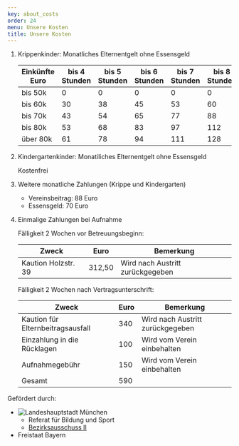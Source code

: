 ```yaml
---
key: about_costs
order: 24
menu: Unsere Kosten
title: Unsere Kosten
---
```

1. Krippenkinder: Monatliches Elternentgelt ohne Essensgeld

   Einkünfte Euro | bis 4 Stunden | bis 5 Stunden | bis 6 Stunden | bis 7 Stunden | bis 8 Stunden 
   ---------------|---------------|---------------|---------------|---------------|---------------
   bis 50k        | 0             | 0             | 0             | 0             | 0
   bis 60k        | 30            | 38            | 45            | 53            | 60
   bis 70k        | 43            | 54            | 65            | 77            | 88
   bis 80k        | 53            | 68            | 83            | 97            | 112
   über 80k       | 61            | 78            | 94            | 111           | 128

2. Kindergartenkinder: Monatiliches Elternentgelt ohne Essensgeld
 
   Kostenfrei

3. Weitere monatliche Zahlungen (Krippe und Kindergarten)

   * Vereinsbeitrag: 88 Euro
   * Essensgeld: 70 Euro

4. Einmalige Zahlungen bei Aufnahme

   Fälligkeit 2 Wochen vor Betreuungsbeginn:

   Zweck                             | Euro   | Bemerkung                        
   ----------------------------------|--------|----------------------------------
   Kaution Holzstr. 39               | 312,50 | Wird nach Austritt zurückgegeben 

   Fälligkeit 2 Wochen nach Vertragsunterschrift:

   Zweck                             | Euro   | Bemerkung                        
   ----------------------------------|--------|----------------------------------
   Kaution für Elternbeitragsausfall | 340    | Wird nach Austritt zurückgegeben 
   Einzahlung in die Rücklagen       | 100    | Wird vom Verein einbehalten      
   Aufnahmegebühr                    | 150    | Wird vom Verein einbehalten      
   Gesamt                            | 590    | &nbsp;                                 


Gefördert durch:

* ![Landeshauptstadt München](/img/landeshauptstadt_muenchen.gif)
  * Referat für Bildung und Sport
  * [Bezirksausschuss II](https://www.muenchen.de/rathaus/Stadtpolitik/Bezirksausschuesse.html)
* Freistaat Bayern
